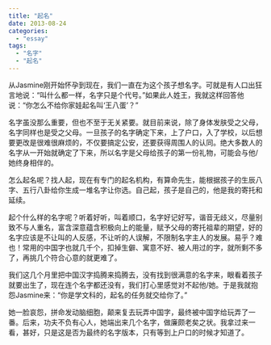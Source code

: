 ```yaml
---
title: "起名"
date: 2013-08-24
categories: 
  - "essay"
tags: 
  - "名字"
  - "起名"
---
```


从Jasmine刚开始怀孕到现在，我们一直在为这个孩子想名字。可就是有人口出狂言地说：“叫什么都一样，名字只是个代号。”如果此人姓王，我就这样回答他说：“你怎么不给你家娃起名叫‘王八蛋’？”

名字虽没那么重要，但也不至于无关紧要。就目前来说，除了身体发肤受之父母，名字同样也是受之父母。一旦孩子的名字确定下来，上了户口，入了学校，以后想要更改是很难很麻烦的，不仅要搞定公安，还要获得周围人的认同。绝大多数人的名字从一开始就确定了下来，所以名字是父母给孩子的第一份礼物，可能会与他/她终身相伴的。

怎么起名呢？找人起，现在有专门的起名机构，有算命先生，能根据孩子的生辰八字、五行八卦给你生成一堆名字让你选。自己起，孩子是自己的，他是我的寄托和延续。

起个什么样的名字呢？听着好听，叫着顺口，名字好记好写，谐音无歧义，尽量别致不与人重名，富含深意蕴含积极向上的能量，赋予父母的寄托祖辈的期望，好的名字应该是不让叫的人反感，不让听的人误解，不限制名字主人的发展。易乎？难也！常用的中国字也就几千个，扣掉生僻、寓意不好、被人用过的字，就所剩不多了，再挑几个符合心意的就更难了。

我们这几个月里把中国汉字捣腾来捣腾去，没有找到很满意的名字来，眼看着孩子就要出生了，现在连个名字都还没有，我们打心里感觉对不起他/她。于是我就抱怨Jasmine来：“你是学文科的，起名的任务就交给你了。”

她一脸哀怨，拼命发动脑细胞，颠来复去玩弄中国字，最终被中国字给玩弄了一番。后来，功夫不负有心人，她端出来几个名字，做廉颇老矣之状。我拿过来一看，甚好，只是这是否为最终的名字版本，只有等到上户口的时候才知道了。
